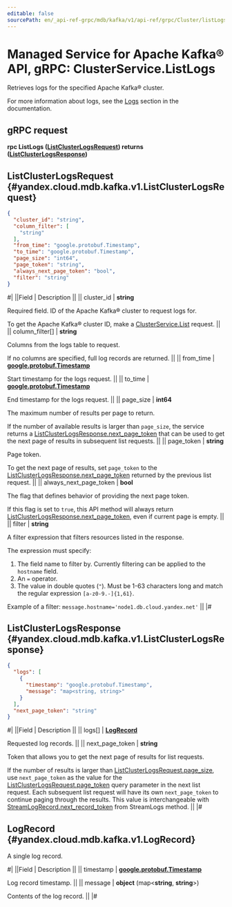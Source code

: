 ```yaml
---
editable: false
sourcePath: en/_api-ref-grpc/mdb/kafka/v1/api-ref/grpc/Cluster/listLogs.md
---
```


# Managed Service for Apache Kafka® API, gRPC: ClusterService.ListLogs

Retrieves logs for the specified Apache Kafka® cluster.

For more information about logs, see the [Logs](/docs/managed-kafka/operations/cluster-logs) section in the documentation.

## gRPC request

**rpc ListLogs ([ListClusterLogsRequest](#yandex.cloud.mdb.kafka.v1.ListClusterLogsRequest)) returns ([ListClusterLogsResponse](#yandex.cloud.mdb.kafka.v1.ListClusterLogsResponse))**

## ListClusterLogsRequest {#yandex.cloud.mdb.kafka.v1.ListClusterLogsRequest}

```json
{
  "cluster_id": "string",
  "column_filter": [
    "string"
  ],
  "from_time": "google.protobuf.Timestamp",
  "to_time": "google.protobuf.Timestamp",
  "page_size": "int64",
  "page_token": "string",
  "always_next_page_token": "bool",
  "filter": "string"
}
```

#|
||Field | Description ||
|| cluster_id | **string**

Required field. ID of the Apache Kafka® cluster to request logs for.

To get the Apache Kafka® cluster ID, make a [ClusterService.List](/docs/managed-kafka/api-ref/grpc/Cluster/list#List) request. ||
|| column_filter[] | **string**

Columns from the logs table to request.

If no columns are specified, full log records are returned. ||
|| from_time | **[google.protobuf.Timestamp](https://developers.google.com/protocol-buffers/docs/reference/google.protobuf#timestamp)**

Start timestamp for the logs request. ||
|| to_time | **[google.protobuf.Timestamp](https://developers.google.com/protocol-buffers/docs/reference/google.protobuf#timestamp)**

End timestamp for the logs request. ||
|| page_size | **int64**

The maximum number of results per page to return.

If the number of available results is larger than `page_size`, the service returns a [ListClusterLogsResponse.next_page_token](#yandex.cloud.mdb.kafka.v1.ListClusterLogsResponse) that can be used to get the next page of results in subsequent list requests. ||
|| page_token | **string**

Page token.

To get the next page of results, set `page_token` to the [ListClusterLogsResponse.next_page_token](#yandex.cloud.mdb.kafka.v1.ListClusterLogsResponse) returned by the previous list request. ||
|| always_next_page_token | **bool**

The flag that defines behavior of providing the next page token.

If this flag is set to `true`, this API method will always return [ListClusterLogsResponse.next_page_token](#yandex.cloud.mdb.kafka.v1.ListClusterLogsResponse), even if current page is empty. ||
|| filter | **string**

A filter expression that filters resources listed in the response.

The expression must specify:
1. The field name to filter by. Currently filtering can be applied to the `hostname` field.
2. An `=` operator.
3. The value in double quotes (`"`). Must be 1-63 characters long and match the regular expression `[a-z0-9.-]{1,61}`.

Example of a filter: `message.hostname='node1.db.cloud.yandex.net'` ||
|#

## ListClusterLogsResponse {#yandex.cloud.mdb.kafka.v1.ListClusterLogsResponse}

```json
{
  "logs": [
    {
      "timestamp": "google.protobuf.Timestamp",
      "message": "map<string, string>"
    }
  ],
  "next_page_token": "string"
}
```

#|
||Field | Description ||
|| logs[] | **[LogRecord](#yandex.cloud.mdb.kafka.v1.LogRecord)**

Requested log records. ||
|| next_page_token | **string**

Token that allows you to get the next page of results for list requests.

If the number of results is larger than [ListClusterLogsRequest.page_size](#yandex.cloud.mdb.kafka.v1.ListClusterLogsRequest), use `next_page_token` as the value for the [ListClusterLogsRequest.page_token](#yandex.cloud.mdb.kafka.v1.ListClusterLogsRequest) query parameter in the next list request.
Each subsequent list request will have its own `next_page_token` to continue paging through the results.
This value is interchangeable with [StreamLogRecord.next_record_token](/docs/managed-kafka/api-ref/grpc/Cluster/streamLogs#yandex.cloud.mdb.kafka.v1.StreamLogRecord) from StreamLogs method. ||
|#

## LogRecord {#yandex.cloud.mdb.kafka.v1.LogRecord}

A single log record.

#|
||Field | Description ||
|| timestamp | **[google.protobuf.Timestamp](https://developers.google.com/protocol-buffers/docs/reference/google.protobuf#timestamp)**

Log record timestamp. ||
|| message | **object** (map<**string**, **string**>)

Contents of the log record. ||
|#